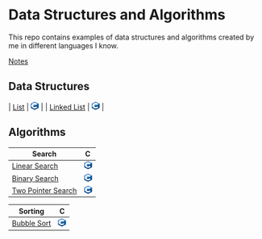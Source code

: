 # Data Structures and Algorithms

This repo contains examples of data structures and algorithms created by me in different languages I know.

[Notes](/notes.md)

## Data Structures

| [List](https://en.wikipedia.org/wiki/List_(abstract_data_type))   | [<img src="./assets/c.png" width="16" height="16">](/datastructure/ArrayList.c)   |
| [Linked List](https://en.wikipedia.org/wiki/Linked_list)          | [<img src="./assets/c.png" width="16" height="16">](/datastructure/SingleLink.c)  |


## Algorithms

| Search | C |
| ------------------ | ------------ |
| [Linear Search](https://en.wikipedia.org/wiki/Linear_search)              | [<img src="./assets/c.png" width="16" height="16">](/search/LinearSearch.c) | 
| [Binary Search](https://en.wikipedia.org/wiki/Binary_search_algorithm)    | [<img src="./assets/c.png" width="16" height="16">](/search/BinarySearch.c) | 
| [Two Pointer Search](https://www.geeksforgeeks.org/two-pointers-technique/)    | [<img src="./assets/c.png" width="16" height="16">](/search/TwoPointer.c) | 


| Sorting | C |
| ------------------ | ------------ |
| [Bubble Sort](https://en.wikipedia.org/wiki/Bubble_sort) | [<img src="./assets/c.png" width="16" height="16">](/sort/BubbleSort.c) |

